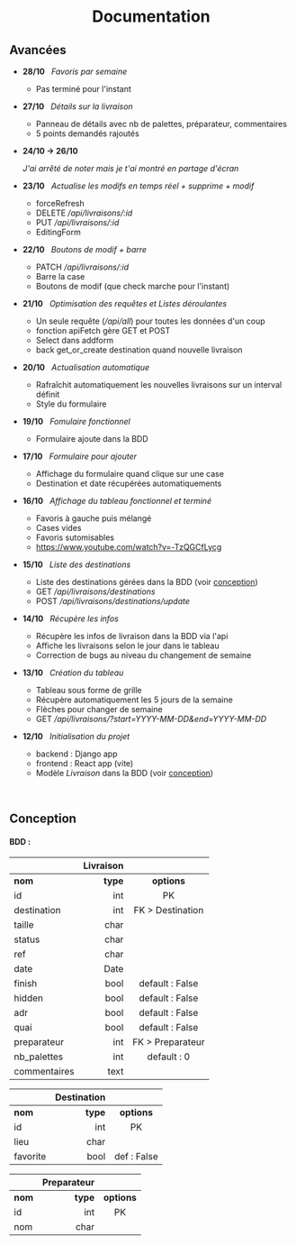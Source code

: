 # <div align="center">Documentation</div>

## Avancées

* **28/10** &nbsp; *Favoris par semaine*

    * Pas terminé pour l'instant

* **27/10** &nbsp; *Détails sur la livraison*

    * Panneau de détails avec nb de palettes, préparateur, commentaires
    * 5 points demandés rajoutés

* **24/10 -> 26/10**

    *J'ai arrêté de noter mais je t'ai montré en partage d'écran*

* **23/10** &nbsp; *Actualise les modifs en temps réel + supprime + modif*

    * forceRefresh
    * DELETE */api/livraisons/:id*
    * PUT */api/livraisons/:id*
    * EditingForm

* **22/10** &nbsp; *Boutons de modif + barre*

    * PATCH */api/livraisons/:id*
    * Barre la case
    * Boutons de modif (que check marche pour l'instant)

* **21/10** &nbsp; *Optimisation des requêtes et Listes déroulantes*

    * Un seule requête (*/api/all*) pour toutes les données d'un coup
    * fonction apiFetch gère GET et POST
    * Select dans addform
    * back get_or_create destination quand nouvelle livraison

* **20/10** &nbsp; *Actualisation automatique*

    * Rafraîchit automatiquement les nouvelles livraisons sur un interval définit
    * Style du formulaire

* **19/10** &nbsp; *Fomulaire fonctionnel*

    * Formulaire ajoute dans la BDD

* **17/10** &nbsp; *Formulaire pour ajouter*

    * Affichage du formulaire quand clique sur une case
    * Destination et date récupérées automatiquements

* **16/10** &nbsp; *Affichage du tableau fonctionnel et terminé*

    * Favoris à gauche puis mélangé
    * Cases vides
    * Favoris sutomisables
    * https://www.youtube.com/watch?v=-TzQGCfLycg

* **15/10** &nbsp; *Liste des destinations*

    * Liste des destinations gérées dans la BDD (voir [conception](#conception))
    * GET */api/livraisons/destinations*
    * POST */api/livraisons/destinations/update*

* **14/10** &nbsp; *Récupère les infos*

    * Récupère les infos de livraison dans la BDD via l'api
    * Affiche les livraisons selon le jour dans le tableau
    * Correction de bugs au niveau du changement de semaine

* **13/10** &nbsp; *Création du tableau* 

    * Tableau sous forme de grille
    * Récupère automatiquement les 5 jours de la semaine
    * Flèches pour changer de semaine
    * GET */api/livraisons/?start=YYYY-MM-DD&end=YYYY-MM-DD*

* **12/10** &nbsp; *Initialisation du projet*

    * backend : Django app
    * frontend : React app (vite)
    * Modèle *Livraison* dans la BDD (voir [conception](#conception))

<br />

## Conception

#### BDD :

||             **Livraison**               ||
|:------------|---------:|:----------------:|
| **nom**     | **type** | **options**      |
| id          | int      | PK               |
| destination | int      | FK > Destination |
| taille      | char     |                  |
| status      | char     |                  |
| ref         | char     |                  |
| date        | Date     |                  |
| finish      | bool     | default : False  |
| hidden      | bool     | default : False  |
| adr         | bool     | default : False  |
| quai        | bool     | default : False  |
| preparateur | int      | FK > Preparateur |
| nb_palettes | int      | default : 0      |
| commentaires| text     |                  |

||         **Destination**         ||
|:---------|---------:|:-----------:|
| **nom**  | **type** | **options** |
| id       | int      | PK          |
| lieu     | char     |             |
| favorite | bool     | def : False |


||         **Preparateur**         ||
|:---------|---------:|:-----------:|
| **nom**  | **type** | **options** |
| id       | int      | PK          |
| nom      | char     |             |